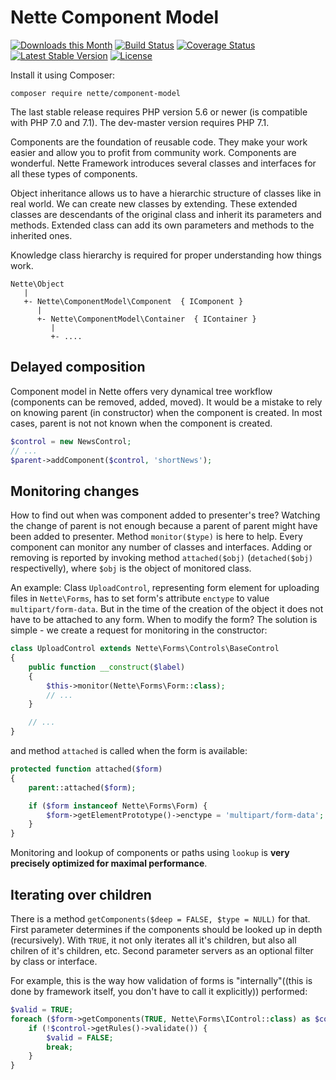 Nette Component Model
=====================

[![Downloads this Month](https://img.shields.io/packagist/dm/nette/component-model.svg)](https://packagist.org/packages/nette/component-model)
[![Build Status](https://travis-ci.org/nette/component-model.svg?branch=master)](https://travis-ci.org/nette/component-model)
[![Coverage Status](https://coveralls.io/repos/github/nette/component-model/badge.svg?branch=master)](https://coveralls.io/github/nette/component-model?branch=master)
[![Latest Stable Version](https://poser.pugx.org/nette/component-model/v/stable)](https://github.com/nette/component-model/releases)
[![License](https://img.shields.io/badge/license-New%20BSD-blue.svg)](https://github.com/nette/component-model/blob/master/license.md)

Install it using Composer:

```
composer require nette/component-model
```

The last stable release requires PHP version 5.6 or newer (is compatible with PHP 7.0 and 7.1). The dev-master version requires PHP 7.1.

Components are the foundation of reusable code. They make your work easier and allow you to profit from community work. Components are wonderful.
Nette Framework introduces several classes and interfaces for all these types of components.

Object inheritance allows us to have a hierarchic structure of classes like in real world. We can create new classes by extending. These extended classes are descendants of the original class and inherit its parameters and methods. Extended class can add its own parameters and methods to the inherited ones.

Knowledge class hierarchy is required for proper understanding how things work.

```
Nette\Object
   |
   +- Nette\ComponentModel\Component  { IComponent }
      |
      +- Nette\ComponentModel\Container  { IContainer }
         |
         +- ....
```



Delayed composition
-------------------

Component model in Nette offers very dynamical tree workflow (components can be removed, added, moved). It would be a mistake to rely on knowing parent (in constructor) when the component is created. In most cases, parent is not not known when the component is created.

```php
$control = new NewsControl;
// ...
$parent->addComponent($control, 'shortNews');
```


Monitoring changes
------------------

How to find out when was component added to presenter's tree? Watching the change of parent is not enough because a parent of parent might have been added to presenter. Method `monitor($type)` is here to help. Every component can monitor any number of classes and interfaces. Adding or removing is reported by invoking method `attached($obj)` (`detached($obj)` respectivelly), where `$obj` is the object of monitored class.

An example: Class `UploadControl`, representing form element for uploading files in `Nette\Forms`, has to set form's attribute `enctype` to value `multipart/form-data`. But in the time of the creation of the object it does not have to be attached to any form. When to modify the form? The solution is simple - we create a request for monitoring in the constructor:

```php
class UploadControl extends Nette\Forms\Controls\BaseControl
{
    public function __construct($label)
    {
        $this->monitor(Nette\Forms\Form::class);
        // ...
    }

    // ...
}
```

and method `attached` is called when the form is available:

```php
protected function attached($form)
{
    parent::attached($form);

    if ($form instanceof Nette\Forms\Form) {
        $form->getElementPrototype()->enctype = 'multipart/form-data';
    }
}
```

Monitoring and lookup of components or paths using `lookup` is **very precisely optimized for maximal performance**.


Iterating over children
-----------------------

There is a method `getComponents($deep = FALSE, $type = NULL)` for that. First parameter determines if the components should be looked up in depth (recursively). With `TRUE`, it not only iterates all it's children, but also all chilren of it's children, etc. Second parameter servers as an optional filter by class or interface.

For example, this is the way how validation of forms is "internally"((this is done by framework itself, you don't have to call it explicitly)) performed:

```php
$valid = TRUE;
foreach ($form->getComponents(TRUE, Nette\Forms\IControl::class) as $control) {
    if (!$control->getRules()->validate()) {
        $valid = FALSE;
        break;
    }
}
```
